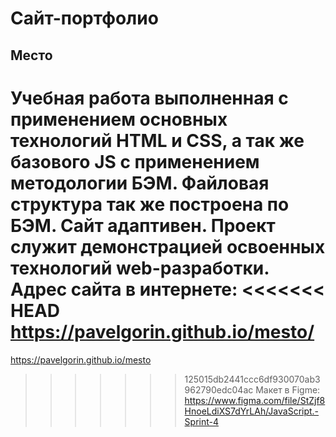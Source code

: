 # Сайт-портфолио
## Место
Учебная работа выполненная с применением основных технологий HTML и CSS, а так же базового JS с применением методологии 
БЭМ. Файловая структура так же построена по БЭМ. Сайт адаптивен. 
Проект служит демонстрацией освоенных технологий web-разработки.
Адрес сайта в интернете:
<<<<<<< HEAD
https://pavelgorin.github.io/mesto/
=======
https://pavelgorin.github.io/mesto
>>>>>>> 125015db2441ccc6df930070ab3962790edc04ac
Макет в Figme:
https://www.figma.com/file/StZjf8HnoeLdiXS7dYrLAh/JavaScript.-Sprint-4



